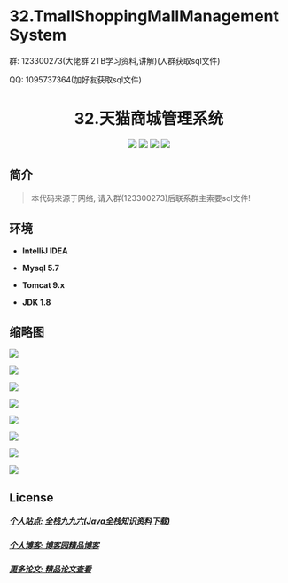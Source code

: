 # 32.TmallShoppingMallManagementSystem

<p>群: 123300273(大佬群 2TB学习资料,讲解)(入群获取sql文件)</p>
<p>QQ: 1095737364(加好友获取sql文件)</p>

<p><h1 align="center">32.天猫商城管理系统</h1></p>

<p align="center">
	<img src="https://img.shields.io/badge/jdk-1.8-orange.svg"/>
    <img src="https://img.shields.io/badge/spring-5.x-lightgrey.svg"/>
    <img src="https://img.shields.io/badge/hibernate-3.x-blue.svg"/>
    <img src="https://img.shields.io/badge/jdbc-3.0.x-yellow.svg"/>
</p>

## 简介

> 本代码来源于网络, 请入群(123300273)后联系群主索要sql文件!
>


## 环境

- <b>IntelliJ IDEA</b>

- <b>Mysql 5.7</b>

- <b>Tomcat 9.x</b>

- <b>JDK 1.8</b>



## 缩略图

![](https://img2020.cnblogs.com/blog/588112/202101/588112-20210101210249341-645514278.png)

![](https://img2020.cnblogs.com/blog/588112/202101/588112-20210101210258576-53667624.png)

![](https://img2020.cnblogs.com/blog/588112/202101/588112-20210101210307122-916892994.png)

![](https://img2020.cnblogs.com/blog/588112/202101/588112-20210101210315017-1492509265.png)

![](https://img2020.cnblogs.com/blog/588112/202101/588112-20210101210321968-1452142292.png)

![](https://img2020.cnblogs.com/blog/588112/202101/588112-20210101210330045-290770285.png)

![](https://img2020.cnblogs.com/blog/588112/202101/588112-20210101210340732-508263503.png)

![](https://img2020.cnblogs.com/blog/588112/202101/588112-20210101210348711-1066151572.png)


## License

##### [个人站点: 全栈九九六(Java全栈知识资料下载)](https://www.blog996.com/)
##### [个人博客: 博客园精品博客](https://www.cnblogs.com/yysbolg/)
##### [更多论文: 精品论文查看](https://www.cnblogs.com/yysbolg/category/1886262.html)

